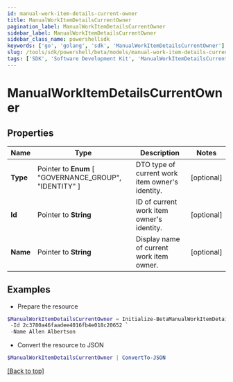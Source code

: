 ```yaml
---
id: manual-work-item-details-current-owner
title: ManualWorkItemDetailsCurrentOwner
pagination_label: ManualWorkItemDetailsCurrentOwner
sidebar_label: ManualWorkItemDetailsCurrentOwner
sidebar_class_name: powershellsdk
keywords: ['go', 'golang', 'sdk', 'ManualWorkItemDetailsCurrentOwner'] 
slug: /tools/sdk/powershell/beta/models/manual-work-item-details-current-owner
tags: ['SDK', 'Software Development Kit', 'ManualWorkItemDetailsCurrentOwner']
---
```



# ManualWorkItemDetailsCurrentOwner

## Properties

Name | Type | Description | Notes
------------ | ------------- | ------------- | -------------
**Type** |  Pointer to  **Enum** [  "GOVERNANCE_GROUP",    "IDENTITY" ] | DTO type of current work item owner&#39;s identity. | [optional] 
**Id** |  Pointer to **String** | ID of current work item owner&#39;s identity. | [optional] 
**Name** |  Pointer to **String** | Display name of current work item owner. | [optional] 

## Examples

- Prepare the resource
```powershell
$ManualWorkItemDetailsCurrentOwner = Initialize-BetaManualWorkItemDetailsCurrentOwner  -Type IDENTITY `
 -Id 2c3780a46faadee4016fb4e018c20652 `
 -Name Allen Albertson
```

- Convert the resource to JSON
```powershell
$ManualWorkItemDetailsCurrentOwner | ConvertTo-JSON
```


[[Back to top]](#) 

